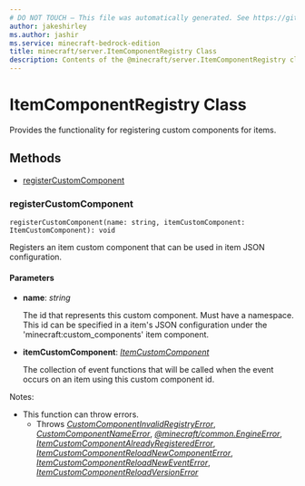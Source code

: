 ```yaml
---
# DO NOT TOUCH — This file was automatically generated. See https://github.com/mojang/minecraftapidocsgenerator to modify descriptions, examples, etc.
author: jakeshirley
ms.author: jashir
ms.service: minecraft-bedrock-edition
title: minecraft/server.ItemComponentRegistry Class
description: Contents of the @minecraft/server.ItemComponentRegistry class.
---
```

# ItemComponentRegistry Class

Provides the functionality for registering custom components for items.

## Methods
- [registerCustomComponent](#registercustomcomponent)

### **registerCustomComponent**
`
registerCustomComponent(name: string, itemCustomComponent: ItemCustomComponent): void
`

Registers an item custom component that can be used in item JSON configuration.

#### **Parameters**
- **name**: *string*
  
  The id that represents this custom component. Must have a namespace. This id can be specified in a item's JSON configuration under the 'minecraft:custom_components' item component.
- **itemCustomComponent**: [*ItemCustomComponent*](ItemCustomComponent.md)
  
  The collection of event functions that will be called when the event occurs on an item using this custom component id.
  
Notes:
- This function can throw errors.
  - Throws [*CustomComponentInvalidRegistryError*](CustomComponentInvalidRegistryError.md), [*CustomComponentNameError*](CustomComponentNameError.md), [*@minecraft/common.EngineError*](../../minecraft/common/EngineError.md), [*ItemCustomComponentAlreadyRegisteredError*](ItemCustomComponentAlreadyRegisteredError.md), [*ItemCustomComponentReloadNewComponentError*](ItemCustomComponentReloadNewComponentError.md), [*ItemCustomComponentReloadNewEventError*](ItemCustomComponentReloadNewEventError.md), [*ItemCustomComponentReloadVersionError*](ItemCustomComponentReloadVersionError.md)
